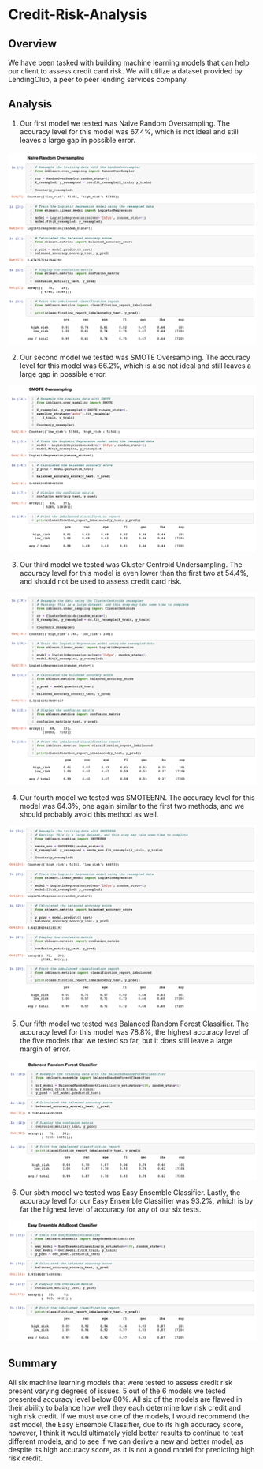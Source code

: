 # Credit-Risk-Analysis

## Overview

We have been tasked with building machine learning models that can help our client to assess credit card risk. We will utilize a dataset provided by LendingClub, a peer to peer lending services company.


## Analysis

1. Our first model we tested was Naive Random Oversampling. The accuracy level for this model was 67.4%, which is not ideal and still leaves a large gap in possible error. 

![Naive_Random_Oversampling](Images/Naive_Random_Oversampling.png)

2. Our second model we tested was SMOTE Oversampling. The accuracy level for this model was 66.2%, which is also not ideal and still leaves a large gap in possible error. 

![SMOTE_Oversampling](Images/SMOTE_Oversampling.png)

3. Our third model we tested was Cluster Centroid Undersampling. The accuracy level for this model is even lower than the first two at 54.4%, and should not be used to assess credit card risk.

![Cluster_Centroids](Images/Cluster_Centroids.png)

4. Our fourth model we tested was SMOTEENN. The accuracy level for this model was 64.3%, one again similar to the first two methods, and we should probably avoid this method as well. 

![SMOTEENN](Images/SMOTEENN.png)

5. Our fifth model we tested was Balanced Random Forest Classifier. The accuracy level for this model was 78.8%, the highest accuracy level of the five models that we tested so far, but it does still leave a large margin of error. 

![Balanced_Random_Forest_Classifier](Images/Balanced_Random_Forest_Classifier.png)

6. Our sixth model we tested was Easy Ensemble Classifier. Lastly, the accuracy level for our Easy Ensemble Classifier was 93.2%, which is by far the highest level of accuracy for any of our six tests. 

![Easy_Ensemble_Classifier](Images/Easy_Ensemble_Classifier.png)


## Summary

All six machine learning models that were tested to assess credit risk present varying degrees of issues. 5 out of the 6 models we tested presented accuracy level below 80%. All six of the models are flawed in their ability to balance how well they each determine low risk credit and high risk credit. If we must use one of the models, I would recommend the last model, the Easy Ensemble Classifier, due to its high accuracy score, however, I think it would ultimately yield better results to continue to test different models, and to see if we can derive a new and better model, as despite its high accuracy score, as it is not a good model for predicting high risk credit.
